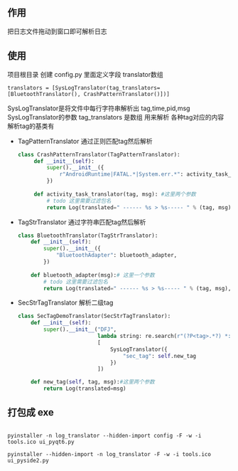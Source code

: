 
## 作用
把日志文件拖动到窗口即可解析日志

## 使用
项目根目录 创建 config.py
里面定义字段 translator数组
```commandline
translators = [SysLogTranslator(tag_translators=[BluetoothTranslator(), CrashPatternTranslator()])]
```
SysLogTranslator是将文件中每行字符串解析出 tag,time,pid,msg
SysLogTranslator的参数 tag_translators 是数组 用来解析 各种tag对应的内容
解析tag的基类有 
 - TagPatternTranslator 通过正则匹配tag然后解析
   ```python
   class CrashPatternTranslator(TagPatternTranslator):
        def __init__(self):
            super().__init__({
                r"AndroidRuntime|FATAL.*|System.err.*": activity_task_translator
            })
       
        def activity_task_translator(tag, msg): #这里两个参数
            # todo 这里需要过滤包名
            return Log(translated=" ------ %s > %s----- " % (tag, msg), level=Level.e)

   ```

 - TagStrTranslator 通过字符串匹配tag然后解析
    ```python
   class BluetoothTranslator(TagStrTranslator):
        def __init__(self):
            super().__init__({
                "BluetoothAdapter": bluetooth_adapter,
            })
           
        def bluetooth_adapter(msg):# 这里一个参数
            # todo 这里需要过滤包名
            return Log(translated=" ------ %s > %s----- " % (tag, msg), level=Level.e)

   ```
 - SecStrTagTranslator 解析二级tag
    ```python
    class SecTagDemoTranslator(SecStrTagTranslator):
        def __init__(self):
            super().__init__("DFJ",
                             lambda string: re.search(r"(?P<tag>.*?) *:(?P<msg>.*)", string),
                             [
                                 SysLogTranslator({
                                     "sec_tag": self.new_tag
                                 })
                             ])

        def new_tag(self, tag, msg):#这里两个参数
            return Log(translated=msg)
   ```
       

## 打包成 exe
```commandline

pyinstaller -n log_translator --hidden-import config -F -w -i tools.ico ui_pyqt6.py

pyinstaller --hidden-import -n log_translator -F -w -i tools.ico ui_pyside2.py

```